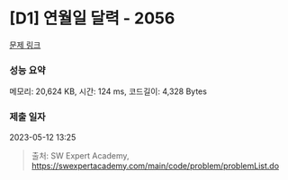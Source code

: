 # [D1] 연월일 달력 - 2056 

[문제 링크](https://swexpertacademy.com/main/code/problem/problemDetail.do?contestProbId=AV5QLkdKAz4DFAUq) 

### 성능 요약

메모리: 20,624 KB, 시간: 124 ms, 코드길이: 4,328 Bytes

### 제출 일자

2023-05-12 13:25



> 출처: SW Expert Academy, https://swexpertacademy.com/main/code/problem/problemList.do
